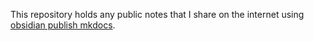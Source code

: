 This repository holds any public notes that I share on the internet using [obsidian publish mkdocs](https://github.com/jobindj/obsidian-publish-mkdocs).

